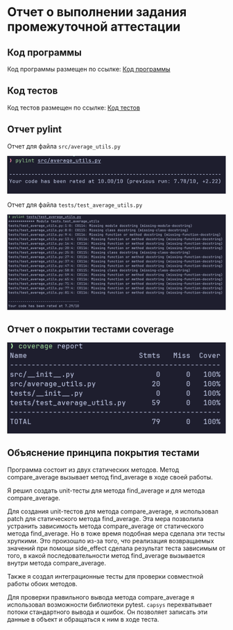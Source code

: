 # Отчет о выполнении задания промежуточной аттестации

## Код программы

Код программы размещен по ссылке: [Код программы](https://github.com/GeorgeKuzora/gb_home_work/blob/main/12_Testing/seminar6/src/average_utils.py)

## Код тестов

Код тестов размещен по ссылке: [Код тестов](https://github.com/GeorgeKuzora/gb_home_work/blob/main/12_Testing/seminar6/tests/test_average_utils.py)

## Отчет pylint

Отчет для файла `src/average_utils.py`

![average_utils pylint](pylint1.png)

Отчет для файла `tests/test_average_utils.py`

![test_average_utils pylint](pylint2.png)

## Отчет о покрытии тестами coverage

![coverage](coverage.png) 

## Объяснение принципа покрытия тестами

Программа состоит из двух статических методов. Метод compare_average вызывает метод find_average в ходе своей работы.

Я решил создать unit-тесты для метода find_average и для метода compare_average.

Для создания unit-тестов для метода compare_average, я использовал patch для статического метода find_average. Эта мера позволила устранить зависимость метода compare_average от статического метода find_average. Но в тоже время подобная мера сделала эти тесты хрупкими. Это произошло из-за того, что реализация возвращаемых значений при помощи side_effect сделала результат теста зависимым от того, в какой последовательности метод find_average вызывается внутри метода compare_average.

Также я создал интеграционные тесты для проверки совместной работы обоих методов.

Для проверки правильного вывода метода compare_average я использовал возможности библиотеки pytest. `capsys` перехватывает потоки стандартного вывода и ошибок. Он позволяет записать эти данные в объект и обращаться к ним в ходе теста.

